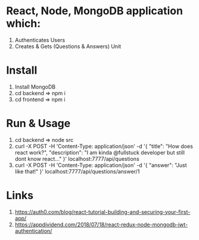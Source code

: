 # React, Node, MongoDB application which:
1) Authenticates Users
2) Creates & Gets (Questions & Answers) Unit

# Install
1) Install MongoDB
2) cd backend => npm i
3) cd frontend => npm i

# Run & Usage
1) cd backend => node src
2) curl -X POST -H 'Content-Type: application/json' -d '{
     "title": "How does react work?",
     "description": "I am kinda @fullstuck developer but still dont know react..."
   }' localhost:7777/api/questions
3) curl -X POST -H 'Content-Type: application/json' -d '{
        "answer": "Just like that!"
      }' localhost:7777/api/questions/answer/1
      
# Links
1) https://auth0.com/blog/react-tutorial-building-and-securing-your-first-app/
2) https://appdividend.com/2018/07/18/react-redux-node-mongodb-jwt-authentication/
